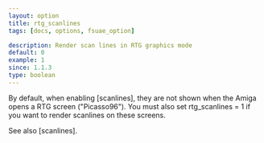 ```yaml
---
layout: option
title: rtg_scanlines
tags: [docs, options, fsuae_option]

description: Render scan lines in RTG graphics mode
default: 0
example: 1
since: 1.1.3
type: boolean
---
```


By default, when enabling [scanlines], they are not shown when the Amiga opens
a RTG screen ("Picasso96"). You must also set rtg_scanlines = 1 if you want
to render scanlines on these screens.

See also [scanlines].
